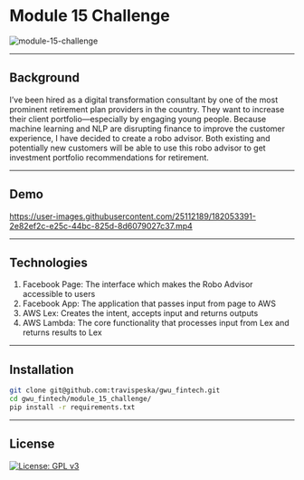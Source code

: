 # Module 15 Challenge

![module-15-challenge](https://user-images.githubusercontent.com/25112189/182039428-e05f7935-e95e-4328-b856-aae647d09b15.png)

---

## Background
I’ve been hired as a digital transformation consultant by one of the most prominent retirement plan providers in the country. They want to increase their client portfolio—especially by engaging young people. Because machine learning and NLP are disrupting finance to improve the customer experience, I have decided to create a robo advisor. Both existing and potentially new customers will be able to use this robo advisor to get investment portfolio recommendations for retirement.

---

## Demo

https://user-images.githubusercontent.com/25112189/182053391-2e82ef2c-e25c-44bc-825d-8d6079027c37.mp4

---

## Technologies

1. Facebook Page: The interface which makes the Robo Advisor accessible to users
2. Facebook App: The application that passes input from page to AWS
3. AWS Lex: Creates the intent, accepts input and returns outputs
4. AWS Lambda: The core functionality that processes input from Lex and returns results to Lex

---

## Installation

```sh
git clone git@github.com:travispeska/gwu_fintech.git
cd gwu_fintech/module_15_challenge/
pip install -r requirements.txt
```

---

## License

[![License: GPL v3](https://img.shields.io/badge/License-GPLv3-blue.svg)](https://www.gnu.org/licenses/gpl-3.0)
